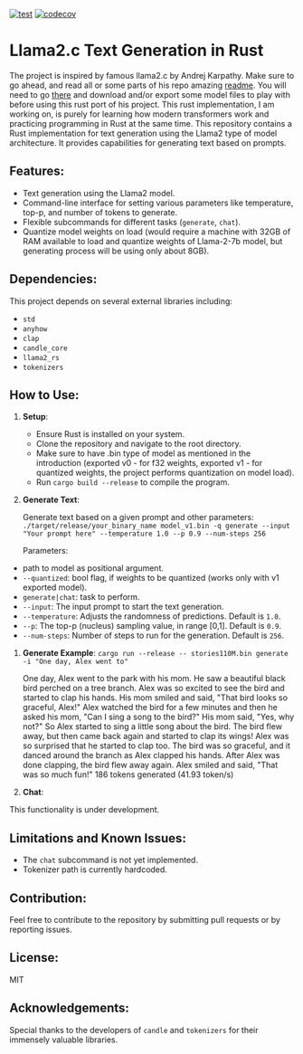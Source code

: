 [![test](https://github.com/ademyanchuk/llama2-rs/actions/workflows/test.yaml/badge.svg)](https://github.com/ademyanchuk/llama2-rs/actions/workflows/test.yaml)
[![codecov](https://codecov.io/github/ademyanchuk/llama2-rs/graph/badge.svg?token=FAWFPD6BQF)](https://codecov.io/github/ademyanchuk/llama2-rs)
# Llama2.c Text Generation in Rust

The project is inspired by famous llama2.c by Andrej Karpathy. Make sure to go ahead, and read all or some parts of his repo amazing [readme](https://github.com/karpathy/llama2.c/tree/master). You will need to go [there](https://github.com/karpathy/llama2.c/tree/master#models) and download and/or export some model files to play with before using this rust port of his project. This rust implementation, I am working on, is purely for learning how modern transformers work and practicing programming in Rust at the same time. This repository contains a Rust implementation for text generation using the Llama2 type of model architecture. It provides capabilities for generating text based on prompts.

## Features:
- Text generation using the Llama2 model.
- Command-line interface for setting various parameters like temperature, top-p, and number of tokens to generate.
- Flexible subcommands for different tasks (`generate`, `chat`).
- Quantize model weights on load (would require a machine with 32GB of RAM available to load and quantize weights of Llama-2-7b model, but generating process will be using only about 8GB).

## Dependencies:

This project depends on several external libraries including:
- `std`
- `anyhow`
- `clap`
- `candle_core`
- `llama2_rs`
- `tokenizers`

## How to Use:

1. **Setup**:
   - Ensure Rust is installed on your system.
   - Clone the repository and navigate to the root directory.
   - Make sure to have .bin type of model as mentioned in the introduction (exported v0 - for f32 weights, exported v1 - for quantized weights, the project performs quantization on model load).
   - Run `cargo build --release` to compile the program.

2. **Generate Text**:

   Generate text based on a given prompt and other parameters:
   `./target/release/your_binary_name model_v1.bin -q generate --input "Your prompt here" --temperature 1.0 --p 0.9 --num-steps 256`

   Parameters:
- path to model as positional argument.
- `--quantized`: bool flag, if weights to be quantized (works only with v1 exported model).
- `generate|chat`: task to perform.
- `--input`: The input prompt to start the text generation.
- `--temperature`: Adjusts the randomness of predictions. Default is `1.0`.
- `--p`: The top-p (nucleus) sampling value, in range [0,1]. Default is `0.9`.
- `--num-steps`: Number of steps to run for the generation. Default is `256`.

1. **Generate Example**:
   `cargo run --release -- stories110M.bin generate -i "One day, Alex went to"`
    
    One day, Alex went to the park with his mom. He saw a beautiful black bird perched on a tree branch. 
    Alex was so excited to see the bird and started to clap his hands. His mom smiled and said, "That bird looks so graceful, Alex!"
    Alex watched the bird for a few minutes and then he asked his mom, "Can I sing a song to the bird?" His mom said, "Yes, why not?"
    So Alex started to sing a little song about the bird. The bird flew away, but then came back again and started to clap its wings! Alex was so surprised that he started to clap too. 
    The bird was so graceful, and it danced around the branch as Alex clapped his hands. After Alex was done clapping, the bird flew away again. Alex smiled and said, "That was so much fun!"
    186 tokens generated (41.93 token/s)

2. **Chat**:

This functionality is under development.

## Limitations and Known Issues:
- The `chat` subcommand is not yet implemented.
- Tokenizer path is currently hardcoded.

## Contribution:
Feel free to contribute to the repository by submitting pull requests or by reporting issues.

## License:
MIT

## Acknowledgements:
Special thanks to the developers of `candle` and `tokenizers` for their immensely valuable libraries.